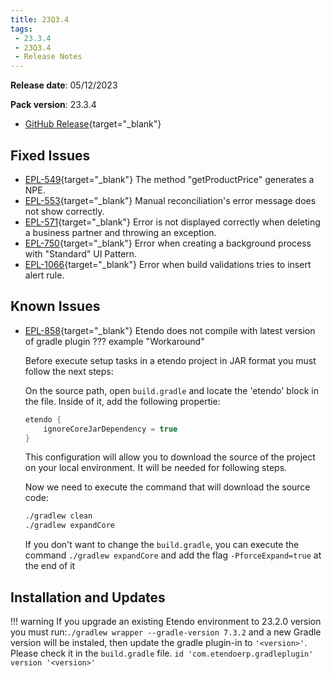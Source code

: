 ```yaml
---
title: 23Q3.4
tags:
 - 23.3.4
 - 23Q3.4
 - Release Notes
---
```

**Release date**: 05/12/2023

**Pack version**: 23.3.4
- [GitHub Release](https://github.com/etendosoftware/etendo_core/releases/tag/23.3.4){target="\_blank"}

## Fixed Issues

- [EPL-549](https://github.com/etendosoftware/etendo_core/issues/144){target="\_blank"} The method "getProductPrice" generates a NPE.
- [EPL-553](https://github.com/etendosoftware/etendo_core/issues/148){target="\_blank"} Manual reconciliation's error message does not show correctly.
- [EPL-571](https://github.com/etendosoftware/etendo_core/issues/260){target="\_blank"} Error is not displayed correctly when deleting a business partner and throwing an exception.
- [EPL-750](https://github.com/etendosoftware/etendo_core/issues/192){target="\_blank"} Error when creating a background process with "Standard" UI Pattern.
- [EPL-1066](https://github.com/etendosoftware/etendo_core/issues/232){target="\_blank"} Error when build validations tries to insert alert rule.


## Known Issues 

- [EPL-858](https://github.com/etendosoftware/etendo_core/issues/221){target="\_blank"} Etendo does not compile with latest version of gradle plugin 
??? example "Workaround"


    Before execute setup tasks in a etendo project in JAR format you must follow the next steps:

    On the source path, open `build.gradle` and locate the 'etendo' block in the file. Inside of it, add the following propertie:

    ``` groovy title="build.gradlew" 
    etendo {
        ignoreCoreJarDependency = true
    }
    ```

    This configuration will allow you to download the source of the project on your local environment. It will be needed for following steps. 

    Now we need to execute the command that will download the source code:

    ```bash title='terminal'
    ./gradlew clean
    ./gradlew expandCore 
    ```
    If you don't want to change the `build.gradle`, you can execute the command `./gradlew expandCore` and add the flag `-PforceExpand=true` at the end of it

## Installation and Updates
!!! warning
    If you upgrade an existing Etendo environment to 23.2.0 version you must run:`./gradlew wrapper --gradle-version 7.3.2` and a new Gradle version will be instaled, then update the gradle plugin-in to `'<version>'`. Please check it in the `build.gradle` file. `id 'com.etendoerp.gradleplugin' version '<version>'`